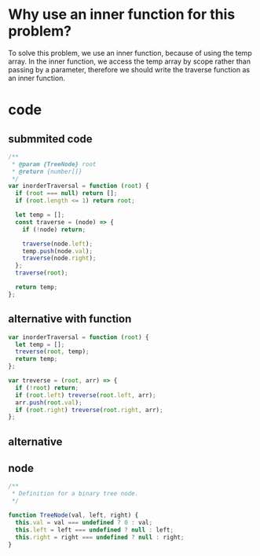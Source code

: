 # Why use an inner function for this problem?

To solve this problem, we use an inner function, because of using the temp array.
In the inner function, we access the temp array by scope rather than passing by a parameter,
therefore we should write the traverse function as an inner function.

# code

## submmited code

```javascript
/**
 * @param {TreeNode} root
 * @return {number[]}
 */
var inorderTraversal = function (root) {
  if (root === null) return [];
  if (root.length <= 1) return root;

  let temp = [];
  const traverse = (node) => {
    if (!node) return;

    traverse(node.left);
    temp.push(node.val);
    traverse(node.right);
  };
  traverse(root);

  return temp;
};
```

## alternative with function

```javascript
var inorderTraversal = function (root) {
  let temp = [];
  treverse(root, temp);
  return temp;
};

var treverse = (root, arr) => {
  if (!root) return;
  if (root.left) treverse(root.left, arr);
  arr.push(root.val);
  if (root.right) treverse(root.right, arr);
};
```

## alternative

## node

```javascript
/**
 * Definition for a binary tree node.
 */

function TreeNode(val, left, right) {
  this.val = val === undefined ? 0 : val;
  this.left = left === undefined ? null : left;
  this.right = right === undefined ? null : right;
}
```
